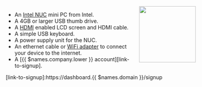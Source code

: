 <img height=150px style="float: right;padding-left: 10px;" src="/img/intel-nuc/intel-nuc.jpg">

* An [Intel NUC][nuc-link] mini PC from Intel.
* A 4GB or larger USB thumb drive.
* A [HDMI][hdmi-link] enabled LCD screen and HDMI cable.
* A simple USB keyboard.
* A power supply unit for the NUC.
* An ethernet cable or [WiFi adapter][wifi] to connect your device to the internet.
* A [{{ $names.company.lower }} account][link-to-signup].

[nuc-link]:http://www.intel.co.uk/content/www/uk/en/nuc/products-overview.html
[hdmi-link]:https://en.wikipedia.org/wiki/HDMI
[wifi]:/deployment/network
[link-to-signup]:https://dashboard.{{ $names.domain }}/signup